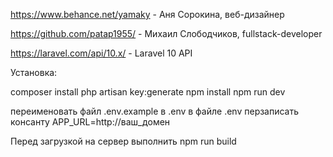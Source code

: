 https://www.behance.net/yamaky - Аня Сорокина, веб-дизайнер

https://github.com/patap1955/ - Михаил Слободчиков, fullstack-developer

https://laravel.com/api/10.x/ - Laravel 10 API

Установка:

composer install
php artisan key:generate
npm install
npm run dev

переименовать файл .env.example в .env
в файле .env перзаписать консанту APP_URL=http://ваш_домен

Перед загрузкой на сервер выполнить 
npm run build
